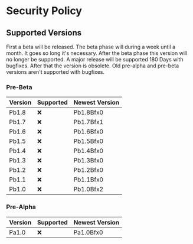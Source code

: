 # Security Policy

## Supported Versions

First a beta will be released. The beta phase will during a week until a month. It goes so long it's necessary. After the beta phase this version will no longer be supported.
A major release will be supported 180 Days with bugfixes. After that the version is obsolete.
Old pre-alpha and pre-beta versions aren't supported with bugfixes.

### Pre-Beta
| Version | Supported|Newest Version|
| ------- | ---------|--------------|
| Pb1.8   | :x:      | Pb1.8Bfx0    |
| Pb1.7   | :x:      | Pb1.7Bfx1    |
| Pb1.6   | :x:      | Pb1.6Bfx0    |
| Pb1.5   | :x:      | Pb1.5Bfx0    |
| Pb1.4   | :x:      | Pb1.4Bfx0    |
| Pb1.3   | :x:      | Pb1.3Bfx0    |
| Pb1.2   | :x:      | Pb1.2Bfx0    |
| Pb1.1   | :x:      | Pb1.1Bfx0    |
| Pb1.0   | :x:      | Pb1.0Bfx2    |

### Pre-Alpha
| Version | Supported|Newest Version|
| ------- | ---------|--------------|
| Pa1.0   | :x:      | Pa1.0Bfx0    |
